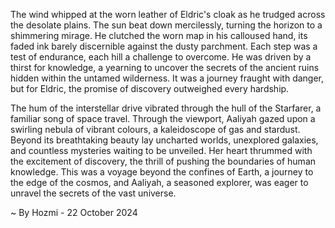 
The wind whipped at the worn leather of Eldric's cloak as he trudged across the desolate plains. The sun beat down mercilessly, turning the horizon to a shimmering mirage. He clutched the worn map in his calloused hand, its faded ink barely discernible against the dusty parchment. Each step was a test of endurance, each hill a challenge to overcome. He was driven by a thirst for knowledge, a yearning to uncover the secrets of the ancient ruins hidden within the untamed wilderness. It was a journey fraught with danger, but for Eldric, the promise of discovery outweighed every hardship.

The hum of the interstellar drive vibrated through the hull of the Starfarer, a familiar song of space travel. Through the viewport, Aaliyah gazed upon a swirling nebula of vibrant colours, a kaleidoscope of gas and stardust. Beyond its breathtaking beauty lay uncharted worlds, unexplored galaxies, and countless mysteries waiting to be unveiled. Her heart thrummed with the excitement of discovery, the thrill of pushing the boundaries of human knowledge. This was a voyage beyond the confines of Earth, a journey to the edge of the cosmos, and Aaliyah, a seasoned explorer, was eager to unravel the secrets of the vast universe. 

~ By Hozmi - 22 October 2024
